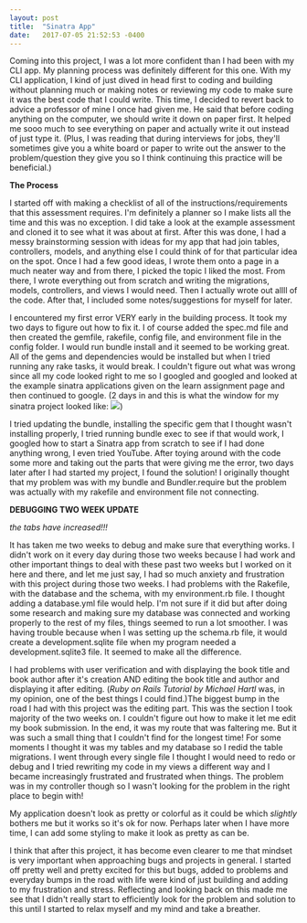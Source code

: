 ```yaml
---
layout: post
title:  "Sinatra App"
date:   2017-07-05 21:52:53 -0400
---
```



Coming into this project, I was a lot more confident than I had been with my CLI app. My planning process was definitely different for this one. With my CLI application, I kind of just dived in head first to coding and building without planning much or making notes or reviewing my code to make sure it was the best code that I could write. This time, I decided to revert back to advice a professor of mine I once had given me. He said that before coding anything on the computer, we should write it down on paper first. It helped me sooo much to see everything on paper and actually write it out instead of just type it. (Plus, I was reading that during interviews for jobs, they'll sometimes give you a white board or paper to write out the answer to the problem/question they give you so I think continuing this practice will be beneficial.)

**The Process**

I started off with making a checklist of all of the instructions/requirements that this assessment requires. I'm definitely a planner so I make lists all the time and this was no exception. I did take a look at the example assessment and cloned it to see what it was about at first. After this was done, I had a messy brainstorming session with ideas for my app that had join tables, controllers, models, and anything else I could think of for that particular idea on the spot. Once I had a few good ideas, I wrote them onto a page in a much neater way and from there, I picked the topic I liked the most. From there, I wrote everything out from scratch and writing the migrations, models, controllers, and views I would need. Then I actually wrote out allll of the code. After that, I included some notes/suggestions for myself for later. 

I encountered my first error VERY early in the building process. It took my two days to figure out how to fix it. I of course added the spec.md file and then created the gemfile, rakefile, config file, and environment file in the config folder. I would run bundle install and it seemed to be working great. All of the gems and dependencies would be installed but when I tried running any rake tasks, it would break. I couldn't figure out what was wrong since all my code looked right to me so I googled and googled and looked at the example sinatra applications given on the learn assignment page and then continued to google. (2 days in and this is what the window for my sinatra project looked like: ![](http://i.imgur.com/u1z9Ukih.png))

I tried updating the bundle, installing the specific gem that I thought wasn't installing properly, I tried running bundle exec to see if that would work, I googled how to start a Sinatra app from scratch to see if I had done anything wrong, I even tried YouTube. After toying around with the code some more and taking out the parts that were giving me the error, two days later after I had started my project, I found the solution! I originally thought that my problem was with my bundle and Bundler.require but the problem was actually with my rakefile and environment file not connecting. 

**DEBUGGING TWO WEEK UPDATE**

*the tabs have increased!!!*

It has taken me two weeks to debug and make sure that everything works. I didn't work on it every day during those two weeks because I had work and other important things to deal with these past two weeks but I worked on it here and there, and let me just say, I had so much anxiety and frustration with this project during those two weeks. I had problems with the Rakefile, with the database and the schema, with my environment.rb file. I thought adding a database.yml file would help. I'm not sure if it did but after doing some research and making sure my database was connected and working properly to the rest of my files, things seemed to run a lot smoother. I was having trouble because when I was setting up the schema.rb file, it would create a development.sqlite file when my program needed a development.sqlite3 file. It seemed to make all the difference.

I had problems with user verification and with displaying the book title and book author after it's creation AND editing the book title and author and displaying it after editing. (*Ruby on Rails Tutorial by Michael Hartl* was, in my opinion, one of the best things I could find.)The biggest bump in the road I had with this project was the editing part. This was the section I took majority of the two weeks on. I couldn't figure out how to make it let me edit my book submission. In the end, it was my route that was faltering me. But it was such a small thing that I couldn't find for the longest time! For some moments I thought it was my tables and my database so I redid the table migrations. I went through every single file I thought I would need to redo or debug and I tried rewriting my code in my views a different way and I became increasingly frustrated and frustrated when things. The problem was in my controller though so I wasn't looking for the problem in the right place to begin with! 

My application doesn't look as pretty or colorful as it could be which *slightly* bothers me but it works so it's ok for now. Perhaps later when I have more time, I can add some styling to make it look as pretty as can be.

I think that after this project, it has become even clearer to me that mindset is very important when approaching bugs and projects in general. I started off pretty well and pretty excited for this but bugs, added to problems and everyday bumps in the road with life were kind of just building and adding to my frustration and stress. Reflecting and looking back on this made me see that I didn't really start to efficiently look for the problem and solution to this until I started to relax myself and my mind and take a breather.

